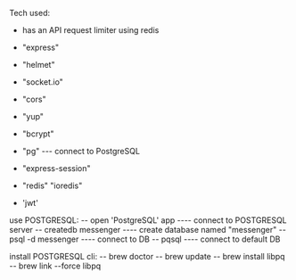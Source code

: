 Tech used:

- has an API request limiter using redis

- "express"
- "helmet"
- "socket.io"
- "cors"
- "yup"
- "bcrypt"
- "pg" --- connect to PostgreSQL
- "express-session"
- "redis" "ioredis"
- 'jwt'

use POSTGRESQL:
-- open 'PostgreSQL' app ---- connect to POSTGRESQL server
-- createdb messenger ---- create database named "messenger"
-- psql -d messenger ---- connect to DB
-- pqsql ---- connect to default DB

install POSTGRESQL cli:
-- brew doctor
-- brew update
-- brew install libpq
-- brew link --force libpq
